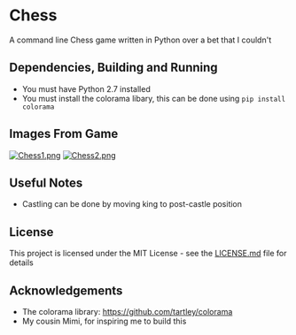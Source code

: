# Chess
A command line Chess game written in Python over a bet that I couldn't

## Dependencies, Building and Running
* You must have Python 2.7 installed 
* You must install the colorama libary, this can be done using `pip install colorama`

## Images From Game
[![Chess1.png](https://s22.postimg.cc/7w3sxw569/Chess1.png)](https://postimg.cc/image/7jcerpmwd/)
[![Chess2.png](https://s22.postimg.cc/huork5h41/Chess2.png)](https://postimg.cc/image/mgkvsi2n1/)

## Useful Notes
* Castling can be done by moving king to post-castle position

## License
This project is licensed under the MIT License - see the [LICENSE.md](LICENSE.md) file for details

## Acknowledgements
* The colorama library: https://github.com/tartley/colorama
* My cousin Mimi, for inspiring me to build this

